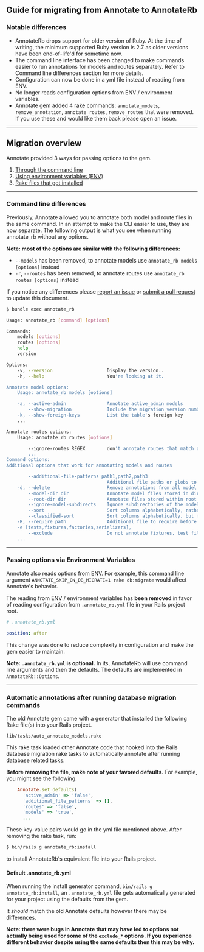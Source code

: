 ## Guide for migrating from Annotate to AnnotateRb
### Notable differences
* AnnotateRb drops support for older version of Ruby. At the time of writing, the minimum supported Ruby version is 2.7 as older versions have been end-of-life'd for sometime now.
* The command line interface has been changed to make commands easier to run annotations for models and routes separately. Refer to Command line differences section for more details.
* Configuration can now be done in a yml file instead of reading from ENV.
* No longer reads configuration options from ENV / environment variables.
* Annotate gem added 4 rake commands: `annotate_models`, `remove_annotation`, `annotate_routes`, `remove_routes` that were removed. If you use these and would like them back please open an issue.

----------

## Migration overview
Annotate provided 3 ways for passing options to the gem.
1. [Through the command line](#command-line-differences)
2. [Using environment variables (ENV)](#passing-options-via-environment-variables)
3. [Rake files that got installed](#automatic-annotations-after-running-database-migration-commands)

----------
### Command line differences
Previously, Annotate allowed you to annotate both model and route files in the same command. In an attempt to make the CLI easier to use, they are now separate. The following output is what you see when running annotate_rb without any options. 

**Note: most of the options are similar with the following differences:**
* `--models` has been removed, to annotate models use `annotate_rb models [options]` instead
* `-r`, `--routes` has been removed, to annotate routes use `annotate_rb routes [options]` instead

If you notice any differences please [report an issue](https://github.com/drwl/annotate_rb/issues/new) or [submit a pull request](https://github.com/drwl/annotate_rb/pulls) to update this document.

```sh
$ bundle exec annotate_rb 

Usage: annotate_rb [command] [options]

Commands:
    models [options]
    routes [options]
    help
    version

Options:
    -v, --version                    Display the version..
    -h, --help                       You're looking at it.

Annotate model options:
    Usage: annotate_rb models [options]

    -a, --active-admin               Annotate active_admin models
        --show-migration             Include the migration version number in the annotation
    -k, --show-foreign-keys          List the table's foreign key
    ...

Annotate routes options:
    Usage: annotate_rb routes [options]

        --ignore-routes REGEX        don't annotate routes that match a given REGEX (i.e., `annotate -I '(mobile|resque|pghero)'`
        ...
Command options:
Additional options that work for annotating models and routes

        --additional-file-patterns path1,path2,path3
                                     Additional file paths or globs to annotate, separated by commas (e.g. `/foo/bar/%MODEL_NAME%/*.rb,/baz/%MODEL_NAME%.rb`)
    -d, --delete                     Remove annotations from all model files or the routes.rb file
        --model-dir dir              Annotate model files stored in dir rather than app/models, separate multiple dirs with commas
        --root-dir dir               Annotate files stored within root dir projects, separate multiple dirs with commas
        --ignore-model-subdirects    Ignore subdirectories of the models directory
        --sort                       Sort columns alphabetically, rather than in creation order
        --classified-sort            Sort columns alphabetically, but first goes id, then the rest columns, then the timestamp columns and then the association columns
    -R, --require path               Additional file to require before loading models, may be used multiple times
    -e [tests,fixtures,factories,serializers],
        --exclude                    Do not annotate fixtures, test files, factories, and/or serializers
    ...
```

----------

### Passing options via Environment Variables
Annotate also reads options from ENV. For example, this command line argument `ANNOTATE_SKIP_ON_DB_MIGRATE=1 rake db:migrate` would affect Annotate's behavior. 

The reading from ENV / environment variables has **been removed** in favor of reading configuration from `.annotate_rb.yml` file in your Rails project root.

```yml
# .annotate_rb.yml

position: after
```

This change was done to reduce complexity in configuration and make the gem easier to maintain.

**Note: `.annotate_rb.yml` is optional.** In its, AnnotateRb will use command line arguments and then the defaults. The defaults are implemented in `AnnotateRb::Options`.

----------

### Automatic annotations after running database migration commands
The old Annotate gem came with a generator that installed the following Rake file(s) into your Rails project.

```
lib/tasks/auto_annotate_models.rake
```

This rake task loaded other Annotate code that hooked into the Rails database migration rake tasks to automatically annotate after running database related tasks. 

**Before removing the file, make note of your favored defaults.** For example, you might see the following:

```ruby
    Annotate.set_defaults(
      'active_admin' => 'false',
      'additional_file_patterns' => [],
      'routes' => 'false',
      'models' => 'true',
      ...
```

These key-value pairs would go in the yml file mentioned above. After removing the rake task, run:

```sh
$ bin/rails g annotate_rb:install
```

to install AnnotateRb's equivalent file into your Rails project.

#### Default .annotate_rb.yml
When running the install generator command, `bin/rails g annotate_rb:install`, an `.annotate_rb.yml` file gets automatically generated for your project using the defaults from the gem. 

It _should_ match the old Annotate defaults however there may be differences.

**Note: there were bugs in Annotate that may have led to options not actually being used for some of the `exclude_*` options. If you experience different behavior despite using the same defaults then this may be why.**
